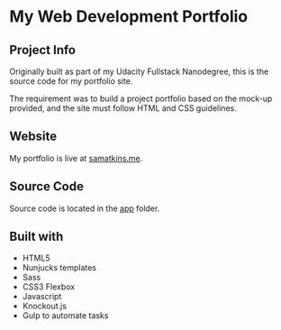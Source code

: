 # My Web Development Portfolio

## Project Info
Originally built as part of my Udacity Fullstack Nanodegree, this is the source code for my portfolio site.

The requirement was to build a project portfolio based on the mock-up provided, and the site must follow HTML and CSS guidelines.

## Website
My portfolio is live at [samatkins.me](http://samatkins.me/).

## Source Code
Source code is located in the [app](https://github.com/cubiio/portfolio/tree/master/app) folder.

## Built with 
- HTML5
- Nunjucks templates
- Sass
- CSS3 Flexbox
- Javascript
- Knockout.js
- Gulp to automate tasks
